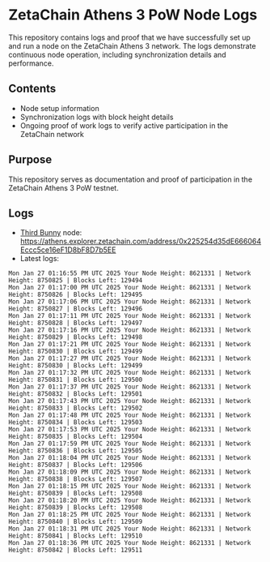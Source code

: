 # ZetaChain Athens 3 PoW Node Logs
This repository contains logs and proof that we have successfully set up and run a node on the ZetaChain Athens 3 network. The logs demonstrate continuous node operation, including synchronization details and performance.

## Contents
- Node setup information
- Synchronization logs with block height details
- Ongoing proof of work logs to verify active participation in the ZetaChain network

## Purpose
This repository serves as documentation and proof of participation in the ZetaChain Athens 3 PoW testnet.

## Logs

- [Third Bunny](https://thirdbunny.xyz/) node: https://athens.explorer.zetachain.com/address/0x225254d35dE666064Eccc5ce16eF1D8bF8D7b5EE
- Latest logs:
```
Mon Jan 27 01:16:55 PM UTC 2025 Your Node Height: 8621331 | Network Height: 8750825 | Blocks Left: 129494
Mon Jan 27 01:17:00 PM UTC 2025 Your Node Height: 8621331 | Network Height: 8750826 | Blocks Left: 129495
Mon Jan 27 01:17:06 PM UTC 2025 Your Node Height: 8621331 | Network Height: 8750827 | Blocks Left: 129496
Mon Jan 27 01:17:11 PM UTC 2025 Your Node Height: 8621331 | Network Height: 8750828 | Blocks Left: 129497
Mon Jan 27 01:17:16 PM UTC 2025 Your Node Height: 8621331 | Network Height: 8750829 | Blocks Left: 129498
Mon Jan 27 01:17:21 PM UTC 2025 Your Node Height: 8621331 | Network Height: 8750830 | Blocks Left: 129499
Mon Jan 27 01:17:27 PM UTC 2025 Your Node Height: 8621331 | Network Height: 8750830 | Blocks Left: 129499
Mon Jan 27 01:17:32 PM UTC 2025 Your Node Height: 8621331 | Network Height: 8750831 | Blocks Left: 129500
Mon Jan 27 01:17:37 PM UTC 2025 Your Node Height: 8621331 | Network Height: 8750832 | Blocks Left: 129501
Mon Jan 27 01:17:43 PM UTC 2025 Your Node Height: 8621331 | Network Height: 8750833 | Blocks Left: 129502
Mon Jan 27 01:17:48 PM UTC 2025 Your Node Height: 8621331 | Network Height: 8750834 | Blocks Left: 129503
Mon Jan 27 01:17:53 PM UTC 2025 Your Node Height: 8621331 | Network Height: 8750835 | Blocks Left: 129504
Mon Jan 27 01:17:59 PM UTC 2025 Your Node Height: 8621331 | Network Height: 8750836 | Blocks Left: 129505
Mon Jan 27 01:18:04 PM UTC 2025 Your Node Height: 8621331 | Network Height: 8750837 | Blocks Left: 129506
Mon Jan 27 01:18:09 PM UTC 2025 Your Node Height: 8621331 | Network Height: 8750838 | Blocks Left: 129507
Mon Jan 27 01:18:15 PM UTC 2025 Your Node Height: 8621331 | Network Height: 8750839 | Blocks Left: 129508
Mon Jan 27 01:18:20 PM UTC 2025 Your Node Height: 8621331 | Network Height: 8750839 | Blocks Left: 129508
Mon Jan 27 01:18:25 PM UTC 2025 Your Node Height: 8621331 | Network Height: 8750840 | Blocks Left: 129509
Mon Jan 27 01:18:31 PM UTC 2025 Your Node Height: 8621331 | Network Height: 8750841 | Blocks Left: 129510
Mon Jan 27 01:18:36 PM UTC 2025 Your Node Height: 8621331 | Network Height: 8750842 | Blocks Left: 129511
```
